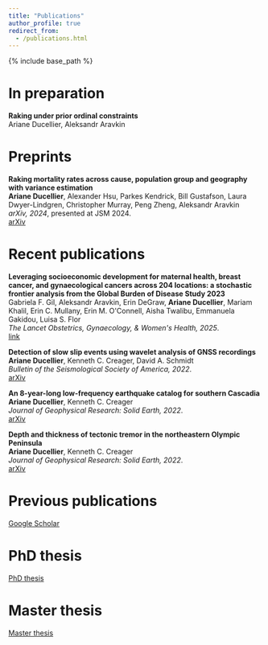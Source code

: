```yaml
---
title: "Publications"
author_profile: true
redirect_from:
  - /publications.html
---
```


{% include base_path %}

<!-- Leave two spaces at the end -->

# In preparation

**Raking under prior ordinal constraints**  
Ariane Ducellier, Aleksandr Aravkin  

# Preprints

**Raking mortality rates across cause, population group and geography with variance estimation**  
**Ariane Ducellier**, Alexander Hsu, Parkes Kendrick, Bill Gustafson, Laura Dwyer-Lindgren, Christopher Murray, Peng Zheng, Aleksandr Aravkin  
*arXiv, 2024*, presented at JSM 2024.  
[arXiv](https://arxiv.org/abs/2407.20520) &nbsp;  

# Recent publications

**Leveraging socioeconomic development for maternal health, breast cancer, and gynaecological cancers across 204 locations: a stochastic frontier analysis from the Global Burden of Disease Study 2023**  
Gabriela F. Gil, Aleksandr Aravkin, Erin DeGraw, **Ariane Ducellier**, Mariam Khalil, Erin C. Mullany, Erin M. O'Connell, Aisha Twalibu, Emmanuela Gakidou, Luisa S. Flor  
*The Lancet Obstetrics, Gynaecology, & Women's Health, 2025*.  
[link](https://www.sciencedirect.com/science/article/abs/pii/S3050503825000317) &nbsp;  

**Detection of slow slip events using wavelet analysis of GNSS recordings**  
**Ariane Ducellier**, Kenneth C. Creager, David A. Schmidt  
*Bulletin of the Seismological Society of America, 2022*.  
[arXiv](https://arxiv.org/abs/2212.14592) &nbsp;  

**An 8-year-long low-frequency earthquake catalog for southern Cascadia**  
**Ariane Ducellier**, Kenneth C. Creager  
*Journal of Geophysical Research: Solid Earth, 2022*.  
[arXiv](https://arxiv.org/abs/2212.14581) &nbsp;  

**Depth and thickness of tectonic tremor in the northeastern Olympic Peninsula**  
**Ariane Ducellier**, Kenneth C. Creager  
*Journal of Geophysical Research: Solid Earth, 2022*.  
[arXiv](https://arxiv.org/abs/2212.14573) &nbsp;  

# Previous publications

[Google Scholar](https://scholar.google.com/citations?user=FxbEB84AAAAJ&hl=fr) &nbsp;

# PhD thesis

[PhD thesis](https://drive.google.com/file/d/1dJ98qp2V8UjrdPpjGNHFyZv8xMhogrF4/view?usp=sharing) &nbsp;

# Master thesis

[Master thesis](https://drive.google.com/file/d/1CSpO0r0R6jqbfhfoW0mcL-D3PxvgO2XU/view?usp=sharing) &nbsp;


